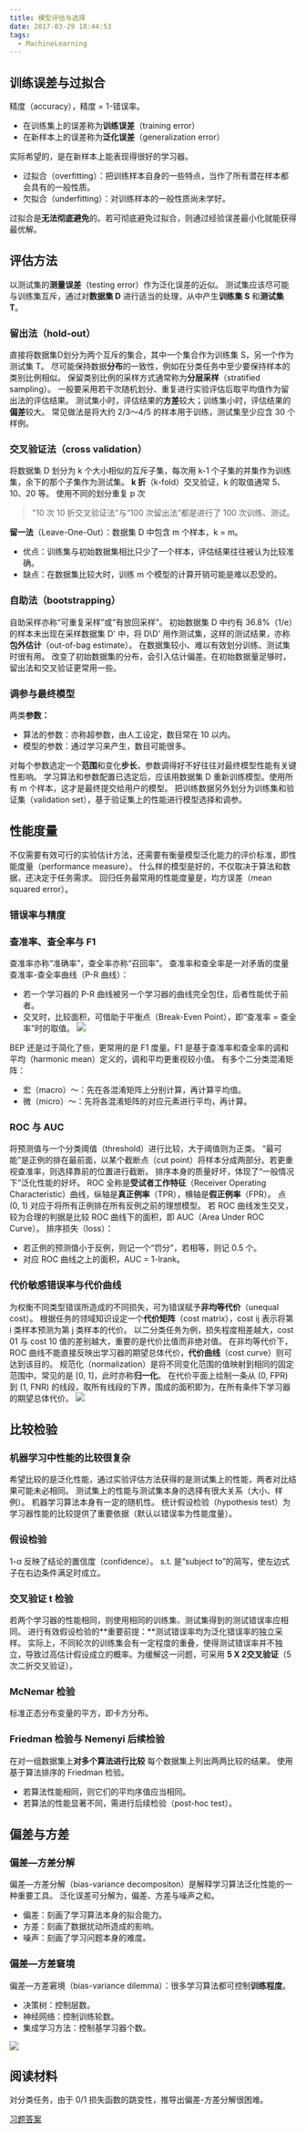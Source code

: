 ```yaml
---
title: 模型评估与选择
date: 2017-03-29 18:44:53
tags:
  - MachineLearning
---
```

## 训练误差与过拟合
精度（accuracy），精度 = 1-错误率。
* 在训练集上的误差称为**训练误差**（training error）
* 在新样本上的误差称为**泛化误差**（generalization error）

实际希望的，是在新样本上能表现得很好的学习器。
* 过拟合（overfitting）：把训练样本自身的一些特点，当作了所有潜在样本都会具有的一般性质。
* 欠拟合（underfitting）：对训练样本的一般性质尚未学好。

过拟合是**无法彻底避免**的。若可彻底避免过拟合，则通过经验误差最小化就能获得最优解。
## 评估方法
以测试集的**测量误差**（testing error）作为泛化误差的近似。
测试集应该尽可能与训练集互斥，通过对**数据集 D** 进行适当的处理，从中产生**训练集 S** 和**测试集 T**。
<!--more-->
### 留出法（hold-out）
直接将数据集D划分为两个互斥的集合，其中一个集合作为训练集 S，另一个作为测试集 T。
尽可能保持数据**分布**的一致性，例如在分类任务中至少要保持样本的类别比例相似。
保留类别比例的采样方式通常称为**分层采样**（stratified sampling）。
一般要采用若干次随机划分、重复进行实验评估后取平均值作为留出法的评估结果。
测试集小时，评估结果的**方差**较大；训练集小时，评估结果的**偏差**较大。
常见做法是将大约 2/3～4/5 的样本用于训练，测试集至少应含 30 个样例。
### 交叉验证法（cross validation）
将数据集 D 划分为 k 个大小相似的互斥子集，每次用 k-1 个子集的并集作为训练集，余下的那个子集作为测试集。
**k 折**（k-fold）交叉验证，k 的取值通常 5、10、20 等。
使用不同的划分重复 p 次
> "10 次 10 折交叉验证法"与“100 次留出法”都是进行了 100 次训练、测试。

**留一法**（Leave-One-Out）：数据集 D 中包含 m 个样本，k = m。
* 优点：训练集与初始数据集相比只少了一个样本，评估结果往往被认为比较准确。
* 缺点：在数据集比较大时，训练 m 个模型的计算开销可能是难以忍受的。

### 自助法（bootstrapping）
自助采样亦称“可重复采样”或“有放回采样”。
初始数据集 D 中约有 36.8%（1/e）的样本未出现在采样数据集 D' 中，将 D\D' 用作测试集，这样的测试结果，亦称**包外估计**（out-of-bag estimate）。
在数据集较小、难以有效划分训练、测试集时很有用。
改变了初始数据集的分布，会引入估计偏差。在初始数据量足够时，留出法和交叉验证更常用一些。
### 调参与最终模型
两类**参数：**
* 算法的参数：亦称超参数，由人工设定，数目常在 10 以内。
* 模型的参数：通过学习来产生，数目可能很多。

对每个参数选定一个**范围**和变化**步长**，参数调得好不好往往对最终模型性能有关键性影响。
学习算法和参数配置已选定后，应该用数据集 D 重新训练模型。使用所有 m 个样本，这才是最终提交给用户的模型。
把训练数据另外划分为训练集和验证集（validation set），基于验证集上的性能进行模型选择和调参。
## 性能度量
不仅需要有效可行的实验估计方法，还需要有衡量模型泛化能力的评价标准，即性能度量（performance measure）。
什么样的模型是好的，不仅取决于算法和数据，还决定于任务需求。
回归任务最常用的性能度量是，均方误差（mean squared error）。
### 错误率与精度
### 查准率、查全率与 F1
查准率亦称“准确率”，查全率亦称“召回率”。
查准率和查全率是一对矛盾的度量
查准率-查全率曲线（P-R 曲线）：
* 若一个学习器的 P-R 曲线被另一个学习器的曲线完全包住，后者性能优于前者。
* 交叉时，比较面积，可借助于平衡点（Break-Even Point），即“查准率 = 查全率”时的取值。 
![](https://raw.githubusercontent.com/snlndod/mPOST/master/MachineLearning/2_1.jpeg)

BEP 还是过于简化了些，更常用的是 F1 度量。F1 是基于查准率和查全率的调和平均（harmonic mean）定义的，调和平均更重视较小值。
有多个二分类混淆矩阵：
* 宏（macro）～：先在各混淆矩阵上分别计算，再计算平均值。
* 微（micro）～：先将各混淆矩阵的对应元素进行平均，再计算。 

### ROC 与 AUC
将预测值与一个分类阈值（threshold）进行比较，大于阈值则为正类。
“最可能”是正例的排在最前面，以某个截断点（cut point）将样本分成两部分。若更重视查准率，则选择靠前的位置进行截断。
排序本身的质量好坏，体现了“一般情况下”泛化性能的好坏。
ROC 全称是**受试者工作特征**（Receiver Operating Characteristic）曲线，纵轴是**真正例率**（TPR），横轴是**假正例率**（FPR）。
点 (0, 1) 对应于将所有正例排在所有反例之前的理想模型。
若 ROC 曲线发生交叉，较为合理的判据是比较 ROC 曲线下的面积，即 AUC（Area Under ROC Curve）。
排序损失（loss）：
* 若正例的预测值小于反例，则记一个“罚分”，若相等，则记 0.5 个。
* 对应 ROC 曲线之上的面积，AUC = 1-lrank。 

### 代价敏感错误率与代价曲线
为权衡不同类型错误所造成的不同损失，可为错误赋予**非均等代价**（unequal cost）。
根据任务的领域知识设定一个**代价矩阵**（cost matrix），cost ij 表示将第 i 类样本预测为第 j 类样本的代价。
以二分类任务为例，损失程度相差越大，cost 01 与 cost 10 值的差别越大，重要的是代价比值而非绝对值。
在非均等代价下，ROC 曲线不能直接反映出学习器的期望总体代价，**代价曲线**（cost curve）则可达到该目的。
规范化（normalization）是将不同变化范围的值映射到相同的固定范围中。常见的是 [0, 1]，此时亦称**归一化**。
在代价平面上绘制一条从 (0, FPR) 到 (1, FNR) 的线段，取所有线段的下界，围成的面积即为，在所有条件下学习器的期望总体代价。
![](https://raw.githubusercontent.com/snlndod/mPOST/master/MachineLearning/2_2.jpeg)
## 比较检验
### 机器学习中性能的比较很复杂
希望比较的是泛化性能，通过实验评估方法获得的是测试集上的性能，两者对比结果可能未必相同。
测试集上的性能与测试集本身的选择有很大关系（大小、样例）。
机器学习算法本身有一定的随机性。
统计假设检验（hypothesis test）为学习器性能的比较提供了重要依据（默认以错误率为性能度量）。
### 假设检验
1-α 反映了结论的置信度（confidence）。
s.t. 是“subject to”的简写，使左边式子在右边条件满足时成立。
### 交叉验证 t 检验
若两个学习器的性能相同，则使用相同的训练集、测试集得到的测试错误率应相同。
进行有效假设检验的**重要前提：**测试错误率均为泛化错误率的独立采样。
实际上，不同轮次的训练集会有一定程度的重叠，使得测试错误率并不独立，导致过高估计假设成立的概率。为缓解这一问题，可采用 **5 X 2交叉验证**（5 次二折交叉验证）。
### McNemar 检验
标准正态分布变量的平方，即卡方分布。
### Friedman 检验与 Nemenyi 后续检验
在对一组数据集上**对多个算法进行比较**
每个数据集上列出两两比较的结果。
使用基于算法排序的 Friedman 检验。
* 若算法性能相同，则它们的平均序值应当相同。
* 若算法的性能显著不同，需进行后续检验（post-hoc test）。

## 偏差与方差
### 偏差—方差分解
偏差—方差分解（bias-variance decompositon）是解释学习算法泛化性能的一种重要工具。
泛化误差可分解为，偏差、方差与噪声之和。
* 偏差：刻画了学习算法本身的拟合能力。
* 方差：刻画了数据扰动所造成的影响。
* 噪声：刻画了学习问题本身的难度。

### 偏差—方差窘境
偏差—方差窘境（bias-variance dilemma）：很多学习算法都可控制**训练程度**。
* 决策树：控制层数。
* 神经网络：控制训练轮数。
* 集成学习方法：控制基学习器个数。

![](https://raw.githubusercontent.com/snlndod/mPOST/master/MachineLearning/2_3.jpeg)
## 阅读材料
对分类任务，由于 0/1 损失函数的跳变性，推导出偏差-方差分解很困难。

[习题答案](http://blog.csdn.net/icefire_tyh/article/details/52065867)
